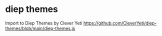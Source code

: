 # diep themes
Import to Diep Themes by Clever Yeti
https://github.com/CleverYeti/diep-themes/blob/main/diep-themes.js
